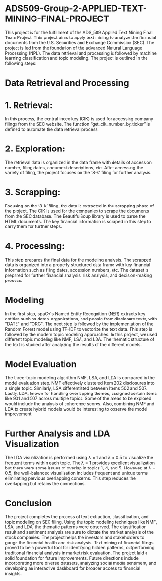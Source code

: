 # ADS509-Group-2-APPLIED-TEXT-MINING-FINAL-PROJECT
This project is for the fulfillment of the ADS_509 Applied Text Mining Final Team Project. This project aims to apply text mining to analyze the financial documents from the U.S. Securities and Exchange Commission (SEC). The project is led from the foundation of the advanced Natural Language Processing (NPL). The data retrieval and processing is followed by machine learning classification and topic modeling. 
The project is outlined in the following steps:

# Data Retrieval and Processing
# 1.	Retrieval:
In this process, the central index key (CIK) is used for accessing company filings from the SEC website. The function “get_cik_number_by_ticker” is defined to automate the data retrieval process. 

# 2.	Exploration: 
The retrieval data is organized in the data frame with details of accession number, filing dates, document descriptions, etc. After accessing the variety of filing, the project focuses on the ‘8-k’ filing for further analysis.

# 3.	Scrapping: 
Focusing on the ‘8-k’ filing, the data is extracted in the scrapping phase of the project. The CIK is used for the companies to scrape the documents from the SEC database. The BeautifulSoup library is used to parse the HTML documents. The key financial information is scraped in this step to carry them for further steps.  

# 4.	Processing:
This step prepares the final data for the modeling analysis. The scrapped data is organized into a properly structured data frame with key financial information such as filing dates, accession numbers, etc. The dataset is prepared for further financial analysis, risk analysis, and decision-making process.
   
# Modeling
In the first step, spaCy's Named Entity Recognition (NER) extracts key entities such as dates, organizations, and people from disclosure texts, with "DATE" and "ORG". The next step is followed by the implementation of the Random Forest model using TF-IDF to vectorize the text data. This step is followed by the modern topic modeling approaches. In this project, we used different topic modeling like NMF, LSA, and LDA. The thematic structure of the text is studied after analyzing the results of the different models.

# Model Evaluation
The three-topic modeling algorithm NMF, LSA, and LDA is compared in the model evaluation step.  NMF effectively clustered Item 202 disclosures into a single topic. Similarly, LSA differentiated between Items 502 and 507. Lastly, LDA, known for handling overlapping themes, assigned certain items like 901 and 507 across multiple topics. Some of the areas to be explored would include the analysis of coherence scores. Also, combining NMF and LDA to create hybrid models would be interesting to observe the model improvement. 

# Further Analysis and LDA Visualization
The LDA visualization is performed using λ = 1 and λ = 0.5 to visualize the frequent terms within each topic. The λ = 1 provides excellent visualization but there were some issues of overlap in topics 1, 4, and 5. However, at λ = 0.5, the well-balanced visualization includes frequent and unique terms eliminating previous overlapping concerns. This step reduces the overlapping but retains the connections. 

# Conclusion
The project completes the process of text extraction, classification, and topic modeling on SEC filing. Using the topic modeling techniques like NMF, LSA, and LDA, the thematic patterns were observed. The classification result and sentiment analysis are sure to dictate the market analysis of the stock companies. The project helps the investors and stakeholders to gauge the financial health and risk analysis. Text mining of financial filings proved to be a powerful tool for identifying hidden patterns, outperforming traditional financial analysis in market risk evaluation. The project laid a solid foundation for future improvements. Future directions include incorporating more diverse datasets, analyzing social media sentiment, and developing an interactive dashboard for broader access to financial insights.


